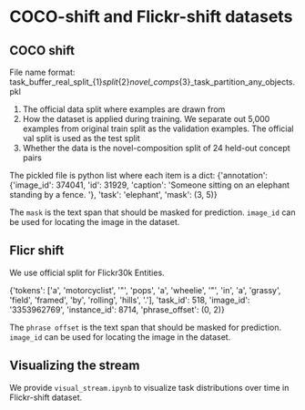 # COCO-shift and Flickr-shift datasets

## COCO shift
File name format: task_buffer_real_split_{1}_split_{2}_novel_comps_{3}_task_partition_any_objects.pkl

1. The official data split where examples are drawn from
2. How the dataset is applied during training. We separate out 5,000 examples from original train split as the validation examples. The official val split is used as the test split
3. Whether the data is the novel-composition split of 24 held-out concept pairs

The pickled file is python list where each item is a dict:
{'annotation': {'image_id': 374041, 'id': 31929, 'caption': 'Someone sitting on an elephant standing by a fence.  '}, 'task': 'elephant', 'mask': (3, 5)}

The `mask` is the text span that should be masked for prediction.  `image_id` can be used for locating the image in the dataset.

## Flicr shift
We use official split for Flickr30k Entities.

{'tokens': ['a', 'motorcyclist', '"', 'pops', 'a', 'wheelie', '"', 'in', 'a', 'grassy', 'field', 'framed', 'by', 'rolling', 'hills', '.'], 'task_id': 518, 'image_id': '3353962769', 'instance_id': 8714, 'phrase_offset': (0, 2)}

The `phrase offset` is the text span that should be masked for prediction. `image_id` can be used for locating the image in the dataset.

## Visualizing the stream
We provide `visual_stream.ipynb` to visualize task distributions over time in Flickr-shift dataset.
